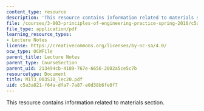 ```yaml
---
content_type: resource
description: 'This resource contains information related to materials section. '
file: /courses/3-003-principles-of-engineering-practice-spring-2010/c5a3a821f64adfa77a87e0d38b6fe0f7_MIT3_003S10_lec20.pdf
file_type: application/pdf
learning_resource_types:
- Lecture Notes
license: https://creativecommons.org/licenses/by-nc-sa/4.0/
ocw_type: OCWFile
parent_title: Lecture Notes
parent_type: CourseSection
parent_uid: 213494cb-4189-767e-6656-2082a5ce5c7b
resourcetype: Document
title: MIT3_003S10_lec20.pdf
uid: c5a3a821-f64a-dfa7-7a87-e0d38b6fe0f7
---
```

This resource contains information related to materials section. 